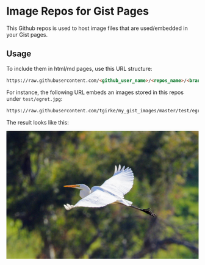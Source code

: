 # Image Repos for Gist Pages

This Github repos is used to host image files that are used/embedded in your Gist pages.

## Usage

To include them in html/md pages, use this URL structure:

```html
https://raw.githubusercontent.com/<github_user_name>/<repos_name>/<branch>/<image_path_in_repos>
```

For instance, the following URL embeds an images stored in this repos under `test/egret.jpg`:

```html
https://raw.githubusercontent.com/tgirke/my_gist_images/master/test/egret.jpg
```

The result looks like this:

<center><img title="Bird in flight" src="https://raw.githubusercontent.com/tgirke/my_gist_images/master/test/egret.jpg" ></center>
